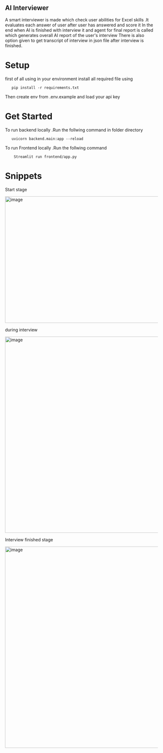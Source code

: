## AI Interviewer
A smart interviewer is made which check user abilities for Excel skills .It evaluates each answer of user after user has answered and score it 
In the end when AI is finished with interview it and agent for final report is called which generates overall AI report of the user's interview
There is also option given to get transcript of interview in json file after interview is finished.

# Setup 
first of all using in your environment install all required file using
       
       pip install -r requirements.txt
Then create env from .env.example and load your api key
# Get Started
To run backend locally .Run the follwing command in folder directory
       
       uvicorn backend.main:app --reload
       
To run Frontend locally .Run the follwing command
       
        Streamlit run frontend/app.py

# Snippets

Start stage

<img width="714" height="416" alt="image" src="https://github.com/user-attachments/assets/8ca3fcbe-9a1f-40c6-a7d3-596d1952f194" />

during interview

<img width="695" height="645" alt="image" src="https://github.com/user-attachments/assets/9fcd64f0-9691-48be-8060-0638730ab78c" />

Interview finished stage

<img width="810" height="662" alt="image" src="https://github.com/user-attachments/assets/2cf6f6ac-b151-4a82-b8f0-4a469844c254" />



